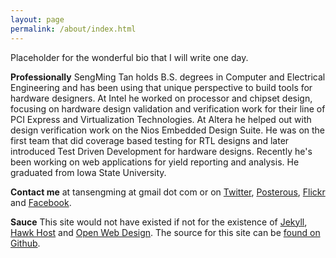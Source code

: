 ```yaml
---
layout: page
permalink: /about/index.html
---
```

Placeholder for the wonderful bio that I will write one day.

**Professionally**
SengMing Tan holds B.S. degrees in Computer and Electrical Engineering and has been using that unique perspective to build tools for hardware designers. At Intel he worked on processor and chipset design, focusing on hardware design validation and verification work for their line of PCI Express and Virtualization Technologies. At Altera he helped out with design verification work on the Nios Embedded Design Suite. He was on the first team that did coverage based testing for RTL designs and later introduced Test Driven Development for hardware designs. Recently he's been working on web applications for yield reporting and analysis. He graduated from Iowa State University.

**Contact me**
at tansengming at gmail dot com or on [Twitter][twitter], [Posterous][post], [Flickr][f] and [Facebook][fb].

**Sauce** 
This site would not have existed if not for the existence of [Jekyll][jekyll], [Hawk Host][h] and [Open Web Design][owd].
The source for this site can be [found on Github][source].

[twitter]: http://twitter.com/sengming
[post]: http://sengming.posterous.com
[f]: http://www.flickr.com/photos/tansengming/
[fb]: http://www.facebook.com/sengming
[jekyll]: http://wiki.github.com/mojombo/jekyll/
[h]: http://hawkhost.com
[owd]: http://www.openwebdesign.org
[source]: http://github.com/tansengming/As-Simple-As-Possible
